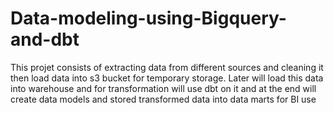 # Data-modeling-using-Bigquery-and-dbt
This projet consists of extracting data from different sources and cleaning it then load data into s3 bucket for temporary storage. Later will load this data into warehouse and for transformation will use dbt on it and at the end will create data models and stored transformed data into data marts for BI use
